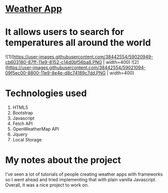 # [Weather App](https://weatherappjs.netlify.com//)

# It allows users to search for temperatures all around the world

![1](https://user-images.githubusercontent.com/38442554/59020949-cb603180-87ff-11e9-8152-c14d0bf56ba8.PNG | width=400)
![2](https://user-images.githubusercontent.com/38442554/59021094-09f5ec00-8800-11e9-8e4e-d8c74189c7dd.PNG | width=400)

# Technologies used
1. HTML5
2. Bootstrap
3. Javascript
4. Fetch API
5. OpenWeatherMap API
6. Jquery
7. Local Storage


# My notes about the project

I've seen a lot of tutorials of people creating weather apps with frameworks so I went ahead and tried implementing that with plain vanilla Javascript. Overall, it was a nice project to work on.
